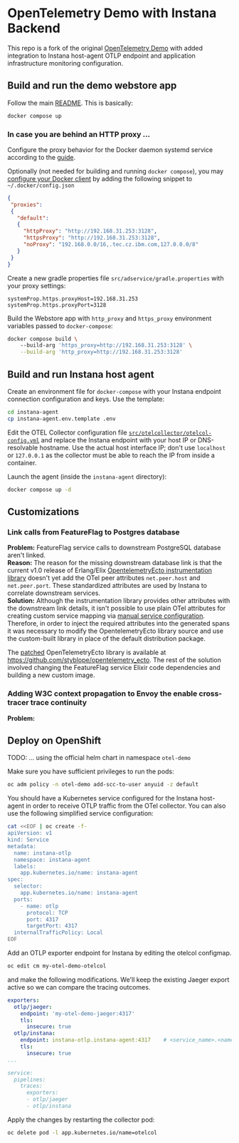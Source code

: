# OpenTelemetry Demo with Instana Backend

This repo is a fork of the original [OpenTelemetry Demo](https://github.com/open-telemetry/opentelemetry-demo) with added integration to Instana host-agent OTLP endpoint and application infrastructure monitoring configuration.

## Build and run the demo webstore app

Follow the main [README](README.md). This is basically:
```sh
docker compose up
```

### In case you are behind an HTTP proxy ...
Configure the proxy behavior for the Docker daemon systemd service according to the [guide](https://docs.docker.com/config/daemon/systemd/#httphttps-proxy).

Optionally (not needed for building and running `docker compose`), you may [configure your Docker client](https://docs.docker.com/network/proxy/) by adding the following snippet to `~/.docker/config.json`
```json
{
 "proxies":
 {
   "default":
   {
     "httpProxy": "http://192.168.31.253:3128",
     "httpsProxy": "http://192.168.31.253:3128",
     "noProxy": "192.168.0.0/16,.tec.cz.ibm.com,127.0.0.0/8"
   }
 }
}
```

Create a new gradle properties file `src/adservice/gradle.properties` with your proxy settings:
```
systemProp.https.proxyHost=192.168.31.253
systemProp.https.proxyPort=3128
```

Build the Webstore app with `http_proxy` and `https_proxy` environment variables passed to `docker-compose`:
```sh
docker compose build \ 
    --build-arg 'https_proxy=http://192.168.31.253:3128' \
    --build-arg 'http_proxy=http://192.168.31.253:3128' 
```

## Build and run Instana host agent

Create an environment file for `docker-compose` with your Instana endpoint connection configuration and keys. Use the template:
```sh
cd instana-agent
cp instana-agent.env.template .env
```

Edit the OTEL Collector configuration file [`src/otelcollector/otelcol-config.yml`](src/otelcollector/otelcol-config.yml) and replace the Instana endpoint with your host IP or DNS-resolvable hostname. Use the actual host interface IP; don't use `localhost` or `127.0.0.1` as the collector must be able to reach the IP from inside a container.

Launch the agent (inside the `instana-agent` directory):
```sh
docker compose up -d
```

## Customizations

### Link calls from FeatureFlag to Postgres database
**Problem:** FeatureFlag service calls to downstream PostgreSQL database aren't linked.  
**Reason:** The reason for the missing downstream database link is that the current v1.0 release of Erlang/Elix [OpentelemetryEcto instrumentation library](https://github.com/open-telemetry/opentelemetry-erlang-contrib/tree/main/instrumentation/opentelemetry_ecto) doesn't yet add the OTel peer attributes `net.peer.host` and `net.peer.port`. These standardized attributes are used by Instana to correlate downstream services.  
**Solution:** Although the instrumentation library provides other attributes with the downstream link details, it isn't possible to use plain OTel attributes for creating custom service mapping via [manual service configuration](https://www.ibm.com/docs/en/instana-observability/current?topic=applications-services#link-calls-to-an-existing-database-or-messaging-service-that-is-created-from-a-monitored-infrastructure-entity). Therefore, in order to inject the required attributes into the generated spans it was necessary to modify the OpentelemetryEcto library source and use the custom-built library in place of the default distribution package.

The [patched](https://github.com/styblope/opentelemetry_ecto/commit/0bc71d465621e6f76d71bc8d6d336011661eb754) OpenTelemetryEcto library is available at https://github.com/styblope/opentelemetry_ecto. The rest of the solution involved changing the FeatureFlag service Elixir code dependencies and building a new custom image.

### Adding W3C context propagation to Envoy the enable cross-tracer trace continuity
**Problem:** 

## Deploy on OpenShift


TODO: ... using the official helm chart in namespace `otel-demo`

Make sure you have sufficient privileges to run the pods:
```sh
oc adm policy -n otel-demo add-scc-to-user anyuid -z default
```

You should have a Kubernetes service configured for the Instana host-agent in order to receive OTLP traffic from the OTel collector. You can also use the following simplified service configuration:
```sh
cat <<EOF | oc create -f-
apiVersion: v1
kind: Service
metadata:
  name: instana-otlp
  namespace: instana-agent
  labels:
    app.kubernetes.io/name: instana-agent
spec:
  selector:
    app.kubernetes.io/name: instana-agent
  ports:
    - name: otlp
      protocol: TCP
      port: 4317
      targetPort: 4317
  internalTrafficPolicy: Local
EOF
```

Add an OTLP exporter endpoint for Instana by editing the otelcol configmap. 
```sh
oc edit cm my-otel-demo-otelcol
```

and make the following modifications. We'll keep the existing Jaeger export active so we can compare the tracing outcomes.
```yaml
exporters:
  otlp/jaeger:
    endpoint: 'my-otel-demo-jaeger:4317'
    tls:
      insecure: true
  otlp/instana:
    endpoint: instana-otlp.instana-agent:4317    # <service_name>.<namespace>:4317
    tls:
      insecure: true
...

service:
  pipelines:
    traces:
      exporters:
      - otlp/jaeger
      - otlp/instana
```

Apply the changes by restarting the collector pod:
```sh
oc delete pod -l app.kubernetes.io/name=otelcol
```
